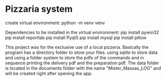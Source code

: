 # Pizzaria system

create virtual environment:
python -m venv venv

Dependencies to be installed in the virtual environment:
pip install pywin32
pip install reportlab
pip install Pyqt5
pip install mysql
pip install pillow

This project was for the exclusive use of a local pizzeria.
Basically the program has a directory folder to store your files.
using sqlite to store data and using a folder system to store the pdfs of the commands and in sequence printing the delivery pdf and the preparation pdf.
The data folder is located in the documents folder with the name "Mister_Massas_LOG" and will be created right after opening the app.

